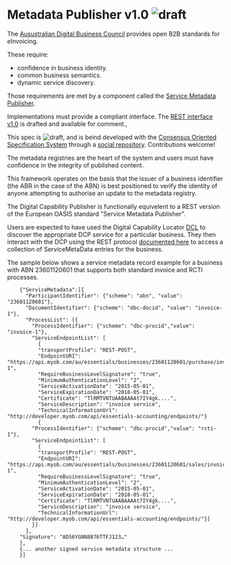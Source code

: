 # Metadata Publisher v1.0 ![draft](http://rfc.unprotocols.org/spec:2/COSS/draft.svg)

The [Ausustralian Digital Business Council](https://https://ausdigital.github.io/) provides open B2B standards for eInvoicing.

These require:

 - confidence in business identity.
 - common business semantics.
 - dynamic service discovery.


Those requirements are met by a component called the [Service Metadata Publisher](/SPEC-metadata-publisher/).

Implementations must provide a compliant interface. The [REST interface v1.0](https://swaggerhub.com/api/ausdigital/metadata-publisher/1.0) is drafted and available for comment.,

This spec is ![draft](http://rfc.unprotocols.org/spec:2/COSS/draft.svg), and is beind developed with the [Consensus Oriented Specification System](http://rfc.unprotocols.org/spec:2/COSS/)
through a [social repository](https://github.com/ausdigital/metadata-publisher). Contributions welcome!

The metadata registries are the heart of the system and users must have confidence in the integrity of published content. 

This framework operates on the basis that the issuer of a business identifier (the ABR in the case of the ABN) is best positioned to verify the identity of anyone attempting to authorise an update to the metadata registry.  

The Digital Capability Publisher is functionally equivelent to a REST version of the European OASIS standard "Service Metadata Publisher".

Users are expected to have used the Digital Capability Locator [DCL](https://capability-locator.readthedocs.io) to discover the appropriate DCP service for a particular business. They then interact with the DCP using the REST protocol [documented here](https://app.swaggerhub.com/api/ausdigital/metadata-publisher/1.0) to access a collection of ServiceMetaData entries for the business. 

The sample below shows a service metadata record example for a business with ABN 23601120601 that supports both standard invoice and RCTI processes.

```
    {"ServiceMetadata":[{
      "ParticipantIdentifier": {"scheme": "abn", "value": "23601120601"},
      "DocumentIdentifier": {"scheme": "dbc-docid", "value": "invoice-1"},
      "ProcessList": [{
        "ProcessIdentifier": {"scheme": "dbc-procid","value": "invoice-1"},
        "ServiceEndpointList": [
          {
          "transportProfile": "REST-POST",
          "EndpointURI": "https://api.myob.com/au/essentials/businesses/23601120601/purchase/invoice-1",
          "RequireBusinessLevelSignature": "true",
          "MinimumAuthenticationLevel": "2",
          "ServiceActivationDate": "2015-05-01",
          "ServiceExpirationDate": "2018-05-01",
          "Certificate": "TlRMTVNTUAABAAAAt7IY4gk....",
          "ServiceDescription": "invoice service",
          "TechnicalInformationUrl": "http://developer.myob.com/api/essentials-accounting/endpoints/"}
          {
        "ProcessIdentifier": {"scheme": "dbc-procid","value": "rcti-1"},
        "ServiceEndpointList": [
          {
          "transportProfile": "REST-POST",
          "EndpointURI": "https://api.myob.com/au/essentials/businesses/23601120601/sales/invoice-1",
          "RequireBusinessLevelSignature": "true",
          "MinimumAuthenticationLevel": "2",
          "ServiceActivationDate": "2015-05-01",
          "ServiceExpirationDate": "2018-05-01",
          "Certificate": "TlRMTVNTUAABAAAAt7IY4gk....",
          "ServiceDescription": "invoice service",
          "TechnicalInformationUrl": "http://developer.myob.com/api/essentials-accounting/endpoints/"}]
        }]
      },
    "Signature": "AD56YGNN8876TTFJ123…"
    },
    {... another signed service metadata structure ...
    }]
    
```
